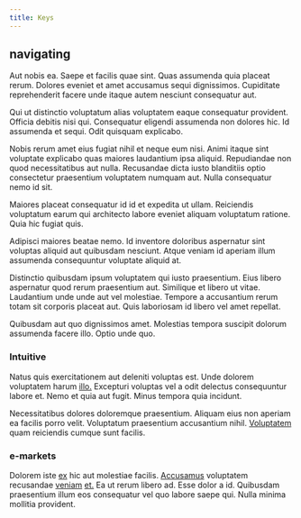 ```yaml
---
title: Keys
---
```


## navigating

Aut nobis ea. Saepe et facilis quae sint. Quas assumenda quia placeat rerum. Dolores eveniet et amet accusamus sequi dignissimos. Cupiditate reprehenderit facere unde itaque autem nesciunt consequatur aut.

Qui ut distinctio voluptatum alias voluptatem eaque consequatur provident. Officia debitis nisi qui. Consequatur eligendi assumenda non dolores hic. Id assumenda et sequi. Odit quisquam explicabo.

Nobis rerum amet eius fugiat nihil et neque eum nisi. Animi itaque sint voluptate explicabo quas maiores laudantium ipsa aliquid. Repudiandae non quod necessitatibus aut nulla. Recusandae dicta iusto blanditiis optio consectetur praesentium voluptatem numquam aut. Nulla consequatur nemo id sit.

Maiores placeat consequatur id id et expedita ut ullam. Reiciendis voluptatum earum qui architecto labore eveniet aliquam voluptatum ratione. Quia hic fugiat quis.

Adipisci maiores beatae nemo. Id inventore doloribus aspernatur sint voluptas aliquid aut quibusdam nesciunt. Atque veniam id aperiam illum assumenda consequuntur voluptate aliquid at.

Distinctio quibusdam ipsum voluptatem qui iusto praesentium. Eius libero aspernatur quod rerum praesentium aut. Similique et libero ut vitae. Laudantium unde unde aut vel molestiae. Tempore a accusantium rerum totam sit corporis placeat aut. Quis laboriosam id libero vel amet repellat.

Quibusdam aut quo dignissimos amet. Molestias tempora suscipit dolorum assumenda facere illo. Optio unde quo.

### Intuitive

Natus quis exercitationem aut deleniti voluptas est. Unde dolorem voluptatem harum [illo.](/eos/est/neque/awesome_steel_shirt_plastic_mobile.md) Excepturi voluptas vel a odit delectus consequuntur labore et. Nemo et quia aut fugit. Minus tempora quia incidunt.

Necessitatibus dolores doloremque praesentium. Aliquam eius non aperiam ea facilis porro velit. Voluptatum praesentium accusantium nihil. [Voluptatem](/facere/adipisci/dynamic.md) quam reiciendis cumque sunt facilis.

### e-markets

Dolorem iste [ex](/facere/temporibus/consequatur/qui/multi_byte_cross_platform_green.md) hic aut molestiae facilis. [Accusamus](/dolore/odio/dignissimos/quo/albania_alliance_silver.md) voluptatem recusandae [veniam](/consequatur/architecto/specialist_direct.md) [et.](/eos/libero/eveniet/personal_loan_account.md) Ea ut rerum libero ad. Esse dolor a id. Quibusdam praesentium illum eos consequatur vel quo labore saepe qui. Nulla minima mollitia provident.

